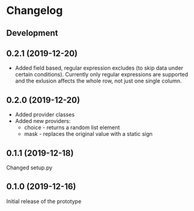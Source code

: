 # Changelog

## Development

## 0.2.1 (2019-12-20)

* Added field based, regular expression excludes (to skip data under certain conditions).
  Currently only regular expressions are supported and the exlusion affects the whole row,
  not just one single column.

## 0.2.0 (2019-12-20)

* Added provider classes
* Added new providers:
  * choice - returns a random list element
  * mask - replaces the original value with a static sign

## 0.1.1 (2019-12-18)

Changed setup.py

## 0.1.0 (2019-12-16)

Initial release of the prototype
